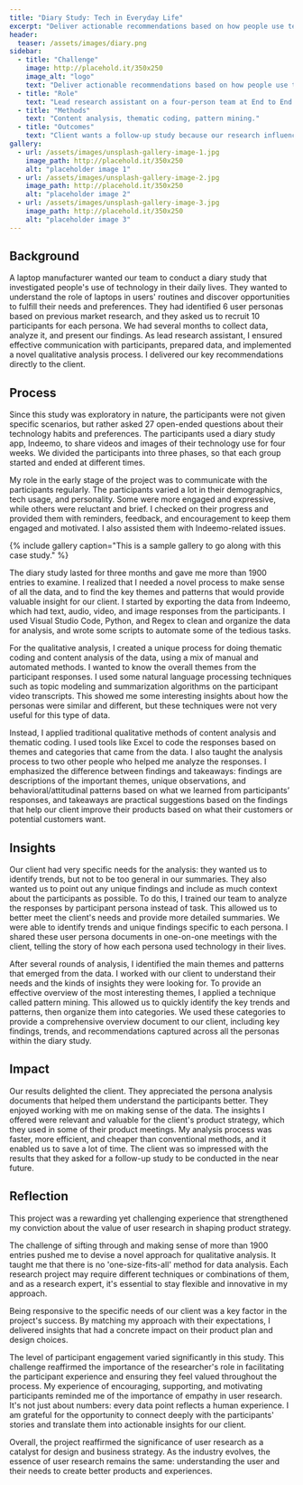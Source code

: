 ```yaml
---
title: "Diary Study: Tech in Everyday Life"
excerpt: "Deliver actionable recommendations based on how people use technology in their everyday lives."
header:
  teaser: /assets/images/diary.png
sidebar:
  - title: "Challenge"
    image: http://placehold.it/350x250
    image_alt: "logo"
    text: "Deliver actionable recommendations based on how people use technology in their everyday lives."
  - title: "Role"
    text: "Lead research assistant on a four-person team at End to End User Research."
  - title: "Methods"
    text: "Content analysis, thematic coding, pattern mining."
  - title: "Outcomes"
    text: "Client wants a follow-up study because our research influenced their product strategy."
gallery:
  - url: /assets/images/unsplash-gallery-image-1.jpg
    image_path: http://placehold.it/350x250
    alt: "placeholder image 1"
  - url: /assets/images/unsplash-gallery-image-2.jpg
    image_path: http://placehold.it/350x250
    alt: "placeholder image 2"
  - url: /assets/images/unsplash-gallery-image-3.jpg
    image_path: http://placehold.it/350x250
    alt: "placeholder image 3"
---
```


## Background
A laptop manufacturer wanted our team to conduct a diary study that investigated people's use of technology in their daily lives. They wanted to understand the role of laptops in users' routines and discover opportunities to fulfill their needs and preferences. They had identified 6 user personas based on previous market research, and they asked us to recruit 10 participants for each persona. We had several months to collect data, analyze it, and present our findings. As lead research assistant, I ensured effective communication with participants, prepared data, and implemented a novel qualitative analysis process. I delivered our key recommendations directly to the client.

## Process
Since this study was exploratory in nature, the participants were not given specific scenarios, but rather asked 27 open-ended questions about their technology habits and preferences. The participants used a diary study app, Indeemo, to share videos and images of their technology use for four weeks. We divided the participants into three phases, so that each group started and ended at different times.

My role in the early stage of the project was to communicate with the participants regularly. The participants varied a lot in their demographics, tech usage, and personality. Some were more engaged and expressive, while others were reluctant and brief. I checked on their progress and provided them with reminders, feedback, and encouragement to keep them engaged and motivated. I also assisted them with Indeemo-related issues.

{% include gallery caption="This is a sample gallery to go along with this case study." %}

The diary study lasted for three months and gave me more than 1900 entries to examine. I realized that I needed a novel process to make sense of all the data, and to find the key themes and patterns that would provide valuable insight for our client. I started by exporting the data from Indeemo, which had text, audio, video, and image responses from the participants. I used Visual Studio Code, Python, and Regex to clean and organize the data for analysis, and wrote some scripts to automate some of the tedious tasks.

For the qualitative analysis, I created a unique process for doing thematic coding and content analysis of the data, using a mix of manual and automated methods. I wanted to know the overall themes from the participant responses. I used some natural language processing techniques such as topic modeling and summarization algorithms on the participant video transcripts. This showed me some interesting insights about how the personas were similar and different, but these techniques were not very useful for this type of data. 

Instead, I applied traditional qualitative methods of content analysis and thematic coding. I used tools like Excel to code the responses based on themes and categories that came from the data. I also taught the analysis process to two other people who helped me analyze the responses. I emphasized the difference between findings and takeaways: findings are descriptions of the important themes, unique observations, and behavioral/attitudinal patterns based on what we learned from participants’ responses, and takeaways are practical suggestions based on the findings that help our client improve their products based on what their customers or potential customers want.

## Insights
Our client had very specific needs for the analysis: they wanted us to identify trends, but not to be too general in our summaries. They also wanted us to point out any unique findings and include as much context about the participants as possible. To do this, I trained our team to analyze the responses by participant persona instead of task. This allowed us to better meet the client's needs and provide more detailed summaries. We were able to identify trends and unique findings specific to each persona. I shared these user persona documents in one-on-one meetings with the client, telling the story of how each persona used technology in their lives.

After several rounds of analysis, I identified the main themes and patterns that emerged from the data. I worked with our client to understand their needs and the kinds of insights they were looking for. To provide an effective overview of the most interesting themes, I applied a technique called pattern mining. This allowed us to quickly identify the key trends and patterns, then organize them into categories. We used these categories to provide a comprehensive overview document to our client, including key findings, trends, and recommendations captured across all the personas within the diary study.

## Impact
Our results delighted the client. They appreciated the persona analysis documents that helped them understand the participants better. They enjoyed working with me on making sense of the data. The insights I offered were relevant and valuable for the client's product strategy, which they used in some of their product meetings. My analysis process was faster, more efficient, and cheaper than conventional methods, and it enabled us to save a lot of time. The client was so impressed with the results that they asked for a follow-up study to be conducted in the near future.

## Reflection
This project was a rewarding yet challenging experience that strengthened my conviction about the value of user research in shaping product strategy.

The challenge of sifting through and making sense of more than 1900 entries pushed me to devise a novel approach for qualitative analysis. It taught me that there is no 'one-size-fits-all' method for data analysis. Each research project may require different techniques or combinations of them, and as a research expert, it's essential to stay flexible and innovative in my approach.

Being responsive to the specific needs of our client was a key factor in the project's success. By matching my approach with their expectations, I delivered insights that had a concrete impact on their product plan and design choices.

The level of participant engagement varied significantly in this study. This challenge reaffirmed the importance of the researcher's role in facilitating the participant experience and ensuring they feel valued throughout the process. My experience of encouraging, supporting, and motivating participants reminded me of the importance of empathy in user research. It's not just about numbers: every data point reflects a human experience. I am grateful for the opportunity to connect deeply with the participants' stories and translate them into actionable insights for our client.

Overall, the project reaffirmed the significance of user research as a catalyst for design and business strategy. As the industry evolves, the essence of user research remains the same: understanding the user and their needs to create better products and experiences.
